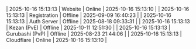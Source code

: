 | 2025-10-16 15:13:13 | Website | Online | 2025-10-16 15:13:10 |
| 2025-10-16 15:13:13 | Registration | Offline | 2025-09-09 16:40:23 |
| 2025-10-16 15:13:13 | Auth Server | Offline | 2025-08-18 09:33:31 |
| 2025-10-16 15:13:13 | Kezan (PvE) | Offline | 2025-10-11 12:51:30 |
| 2025-10-16 15:13:13 | Gurubashi (PvP) | Offline | 2025-08-23 21:44:06 |
| 2025-10-16 15:13:13 | Cloudflare | Online | 2025-10-16 15:13:10 |
